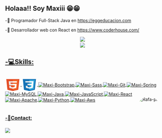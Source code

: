 ## Holaaa!! Soy Maxiii 😁😁
-🌱 Programador Full-Stack Java en https://eggeducacion.com

-🌱 Desarrollador web con React en https://www.coderhouse.com/

<div align="center">
  <a href="www.linkedin.com/in/maximilianocenteno">
  <img height="160em" src="https://github-readme-stats.vercel.app/api?username=kribly001&show_icons=true&theme=dracula&include_all_commits=true&count_private=true"/>
   <br>
  <img height="190em" src="https://github-readme-stats.vercel.app/api/top-langs/?username=kribly001&layout=compact&langs_count=7&theme=dracula"/></div>
  <h2>-💻Skills:</h2>
  <div style="display: inline_block"><br>
  <img align="center" alt="Maxi-HTML" height="40" width="50" src="https://raw.githubusercontent.com/devicons/devicon/master/icons/html5/html5-original.svg">
  <img align="center" alt="Maxi-CSS" height="40" width="50" src="https://raw.githubusercontent.com/devicons/devicon/master/icons/css3/css3-original.svg">
  <img align="center" alt="Maxi-Bootstrap" height="40" width="50" src="https://cdn.jsdelivr.net/gh/devicons/devicon/icons/bootstrap/bootstrap-original.svg">
  <img align="center" alt="Maxi-Sass" height="40" width="50" src="https://cdn.jsdelivr.net/gh/devicons/devicon/icons/sass/sass-original.svg">
  <img align="center" alt="Maxi-Git" height="40" width="50" src="https://cdn.jsdelivr.net/gh/devicons/devicon/icons/git/git-original.svg">
  <img align="center" alt="Maxi-Spring" height="40" width="50" src="https://cdn.jsdelivr.net/gh/devicons/devicon/icons/spring/spring-original.svg">
  <img align="center" alt="Maxi-MySQL" height="40" width="50" src="https://cdn.jsdelivr.net/gh/devicons/devicon/icons/mysql/mysql-original.svg">
  <img align="center" alt="Maxi-Java" height="40" width="50" src="https://cdn.jsdelivr.net/gh/devicons/devicon/icons/java/java-original.svg">
  <img align="center" alt="Maxi-JavaScript" height="40" width="50" src="https://cdn.jsdelivr.net/gh/devicons/devicon/icons/javascript/javascript-original.svg">
  <img align="center" alt="Maxi-React" height="40" width="50" src="https://cdn.jsdelivr.net/gh/devicons/devicon/icons/react/react-original.svg">
  <img align="center" alt="Maxi-Apache" height="40" width="50" src="https://cdn.jsdelivr.net/gh/devicons/devicon/icons/apache/apache-original-wordmark.svg">
  <img align="center" alt="Maxi-Python" height="40" width="50" src="https://cdn.jsdelivr.net/gh/devicons/devicon/icons/python/python-original.svg">
  <img align="center" alt="Maxi-Aws" height="40" width="50" src="https://upload.wikimedia.org/wikipedia/commons/thumb/9/93/Amazon_Web_Services_Logo.svg/1024px-Amazon_Web_Services_Logo.svg.png">
  


  
    
  <img align="right" alt="Rafa-pic" height="150" style="border-radius:50px;" src="https://i.imgur.com/oMDofxr.png">
</div>
  <br>
  <h3>-📲Contact:<h3>
  <div> 
  <a href="https://www.linkedin.com/in/maximilianocenteno" target="_blank"><img src="https://img.shields.io/badge/-LinkedIn-%230077B5?style=for-the-badge&logo=linkedin&logoColor=white" target="_blank"></a>   
</div>
